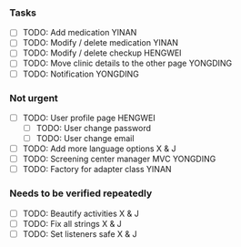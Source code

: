 ### Tasks
 - [ ] TODO: Add medication YINAN
 - [ ] TODO: Modify / delete medication YINAN
 - [ ] TODO: Modify / delete checkup HENGWEI
 - [ ] TODO: Move clinic details to the other page YONGDING
 - [ ] TODO: Notification YONGDING

### Not urgent
 - [ ] TODO: User profile page HENGWEI
    - [ ] TODO: User change password
    - [ ] TODO: User change email
 - [ ] TODO: Add more language options X & J
 - [ ] TODO: Screening center manager MVC YONGDING
 - [ ] TODO: Factory for adapter class YINAN

### Needs to be verified repeatedly
 - [ ] TODO: Beautify activities X & J
 - [ ] TODO: Fix all strings X & J
 - [ ] TODO: Set listeners safe X & J
